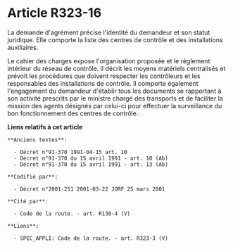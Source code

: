 # Article R323-16

La demande d'agrément précise l'identité du demandeur et son statut juridique. Elle comporte la liste des centres de contrôle
et des installations auxiliaires.

Le cahier des charges expose l'organisation proposée et le règlement intérieur du réseau de contrôle. Il décrit les moyens
matériels centralisés et prévoit les procédures que doivent respecter les contrôleurs et les responsables des installations
de contrôle. Il comporte également l'engagement du demandeur d'établir tous les documents se rapportant à son activité
prescrits par le ministre chargé des transports et de faciliter la mission des agents désignés par celui-ci pour effectuer la
surveillance du bon fonctionnement des centres de contrôle.

**Liens relatifs à cet article**

	**Anciens textes**:

	  - Décret n°91-370 1991-04-15 art. 10
	  - Décret n°91-370 du 15 avril 1991 - art. 10 (Ab)
	  - Décret n°91-370 du 15 avril 1991 - art. 13 (Ab)

	**Codifié par**:

	  - Décret n°2001-251 2001-03-22 JORF 25 mars 2001

	**Cité par**:

	  - Code de la route. - art. R130-4 (V)

	**Liens**:

	  - SPEC_APPLI: Code de la route. - art. R323-3 (V)

